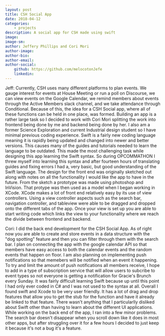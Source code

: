 ```yaml
---
layout: post
title: CSH Social App
date: 2018-04-12
categories:
    - projects
description: A social app for CSH made using swift
image: 
image-sm: 
author: Jeffery Phillips and Cori Mori
author-image: 
author-bio: 
author-email: 
author-social:
    github: https://github.com/melocotonJefe
    linkedin: 
---
```


Jeff:
Currently, CSH uses many different platforms to plan events. We gauge interest for events at House Meeting or run a poll on Discourse, we can view events on the Google Calendar, we remind members about events through the Active Members slack channel, and we take attendance through Conditional. Because of this, the idea for a CSH Social app, where all of these functions can be held in one place, was formed.
Building an app is a rather large task so I decided to work with Cori Mori splitting the work into frontend being done by me and backend being done by her. I also am a former Science Exploration and current Industrial design student so I have minimal previous coding experience. Swift is a fairly new coding language meaning it is rapidly being updated and changed into newer and better versions. This causes many of the guides and tutorials needed to learn the language to be outdated. This made the most challenging task while designing this app learning the Swift syntax. So during OPCOMMATHON I threw myself into learning this syntax and after fourteen hours of translating guides and fixing errors I had a, very basic, but good understanding of the Swift language.
The design for the front end was originally sketched out along with notes on all the functionality I would like the app to have in the future. From the sketch a prototype was made using photoshop and InVision. That protype was then used as a model when I began working in XCode. XCode makes a lot of front end relatively easy by its use of view controllers. Using a view controller aspects such as the search bar, navigation controller, and tableview were able to be dragged and dropped onto the different tabs of the app. Once your view is set up you are able to start writing code which links the view to your functionality where we reach the divide between frontend and backend.

Cori:
I did the back end development for the CSH Social App.
As of right now you are able to create and store events in a data structure with the "dog spotting" feature and then you can filter through them with the search bar.
I plan on connecting the app with the google calendar API so that members have easy access to both the calendar events and the random events that happen on floor.
I am also planning on implementing push notifications so that memebers will be notified when an event it happening.
To try and limit the amount of push notifications all members receive, I hope to add in a type of subscription service that will allow users to subcribe to event types so not everyone is getting a notification for Gracie's Brunch every Sunday.
It was fairly difficult learning Swift because up until this point I had only ever coded in C# and I was not used to the syntax at all.
Overall I found swift and Xcode to be very user friendly.  It has a lot of drag and drop features that allow you to get the stub for the function and have it already be linked to that feature.
There wasn't anything that I particularlly disliked about Swift other than having to learn about the different UI applications.
While working on the back end of the app, I ran into a few minor problems.  The search bar doesn't disappear when you scroll down like it does in most other apps, but after struggling over it for a few hours I decided to just keep it because it's not a bug it's a feature.
